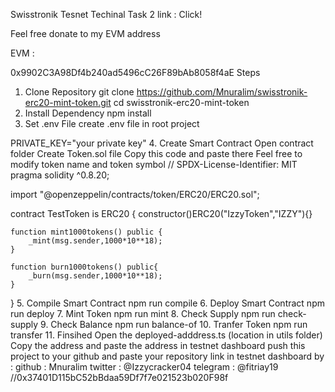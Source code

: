 Swisstronik Tesnet Techinal Task 2
link : Click!

Feel free donate to my EVM address

EVM :

0x9902C3A98Df4b240ad5496cC26F89bAb8058f4aE
Steps
1. Clone Repository
git clone https://github.com/Mnuralim/swisstronik-erc20-mint-token.git
cd swisstronik-erc20-mint-token
2. Install Dependency
npm install
3. Set .env File
create .env file in root project

PRIVATE_KEY="your private key"
4. Create Smart Contract
Open contract folder
Create Token.sol file
Copy this code and paste there
Feel free to modify token name and token symbol
// SPDX-License-Identifier: MIT
pragma solidity ^0.8.20;

import "@openzeppelin/contracts/token/ERC20/ERC20.sol";

contract TestToken is ERC20 {
    constructor()ERC20("IzzyToken","IZZY"){}

    function mint1000tokens() public {
        _mint(msg.sender,1000*10**18);
    }

    function burn1000tokens() public{
        _burn(msg.sender,1000*10**18);
    }

}
5. Compile Smart Contract
npm run compile
6. Deploy Smart Contract
npm run deploy
7. Mint Token
npm run mint
8. Check Supply
npm run check-supply
9. Check Balance
npm run balance-of
10. Tranfer Token
npm run transfer
11. Finsihed
Open the deployed-adddress.ts (location in utils folder)
Copy the address and paste the address in testnet dashboard
push this project to your github and paste your repository link in testnet dashboard
by : github : Mnuralim twitter : @Izzycracker04 telegram : @fitriay19 //0x37401D115bC52bBdaa59Df7f7e021523b020F98f
